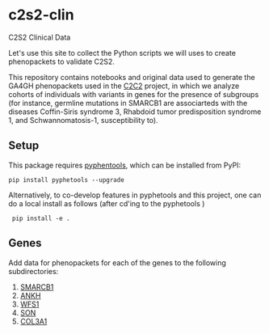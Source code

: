 # c2s2-clin
C2S2 Clinical Data

Let's use this site to collect the Python scripts we will uses to create phenopackets to validate C2S2.

This repository contains notebooks and original data used to generate the GA4GH phenopackets used in the [C2C2](https://github.com/monarch-initiative/C2S2) project, in which we analyze cohorts of individuals with variants in genes for the presence of subgroups (for instance, germline mutations in SMARCB1 are associarteds with the diseases Coffin-Siris syndrome 3, Rhabdoid tumor predisposition syndrome 1, and Schwannomatosis-1, susceptibility to).

## Setup
This package requires  [pyphentools](https://pypi.org/project/pyphetools/), which can be installed from PyPI:
```
pip install pyphetools --upgrade
```
Alternatively, to co-develop features in pyphetools and this project, one can do a local install as follows (after cd'ing to the pyphetools )
```
 pip install -e .
 ```
 

## Genes
Add data for phenopackets for each of the genes to the following subdirectories:

1. [SMARCB1](notebooks/SMARCB1/)
2. [ANKH](notebooks/ANKH/)
3. [WFS1](notebooks/WFS1)
4. [SON](notebooks/SON)
5. [COL3A1](notebooks/COL3A1)